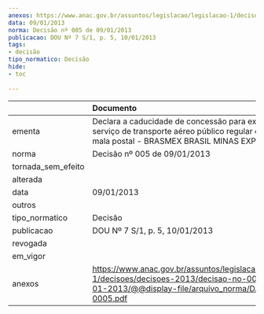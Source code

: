 ```yaml
---
anexos: https://www.anac.gov.br/assuntos/legislacao/legislacao-1/decisoes/decisoes-2013/decisao-no-005-de-09-01-2013/@@display-file/arquivo_norma/DA2013-0005.pdf
data: 09/01/2013
norma: Decisão nº 005 de 09/01/2013
publicacao: DOU Nº 7 S/1, p. 5, 10/01/2013
tags:
- decisão
tipo_normatico: Decisão
hide: 
- toc 
 
---
```


|                    | Documento                                                                                                                                                    |
|:-------------------|:-------------------------------------------------------------------------------------------------------------------------------------------------------------|
| ementa             | Declara a caducidade de concessão para exploração de serviço de transporte aéreo público regular de carga e mala postal - BRASMEX BRASIL MINAS EXPRESS LTDA. |
| norma              | Decisão nº 005 de 09/01/2013                                                                                                                                 |
| tornada_sem_efeito |                                                                                                                                                              |
| alterada           |                                                                                                                                                              |
| data               | 09/01/2013                                                                                                                                                   |
| outros             |                                                                                                                                                              |
| tipo_normatico     | Decisão                                                                                                                                                      |
| publicacao         | DOU Nº 7 S/1, p. 5, 10/01/2013                                                                                                                               |
| revogada           |                                                                                                                                                              |
| em_vigor           |                                                                                                                                                              |
| anexos             | https://www.anac.gov.br/assuntos/legislacao/legislacao-1/decisoes/decisoes-2013/decisao-no-005-de-09-01-2013/@@display-file/arquivo_norma/DA2013-0005.pdf    |
